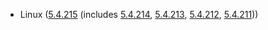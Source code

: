 - Linux ([5.4.215](https://lwn.net/Articles/909681) (includes [5.4.214](https://lwn.net/Articles/908784), [5.4.213](https://lwn.net/Articles/908142), [5.4.212](https://lwn.net/Articles/907206), [5.4.211](https://lwn.net/Articles/906063)))
